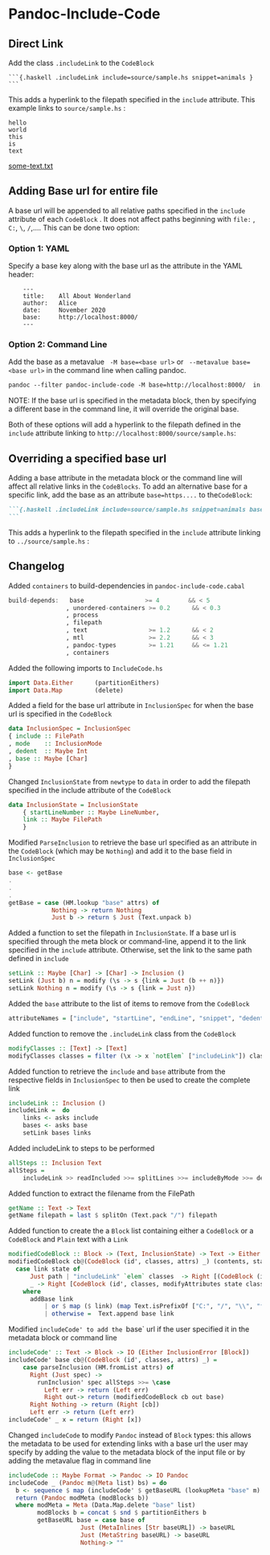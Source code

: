 Pandoc-Include-Code
===================

## Direct Link
Add the class `.includeLink`  to the `CodeBlock`

````
```{.haskell .includeLink include=source/sample.hs snippet=animals }
```
````

This adds a hyperlink to the filepath specified in the
`include` attribute. This example links to `source/sample.hs` :

```
hello
world
this
is
text
```

[some-text.txt](test/fixtures/some-text.txt)

## Adding Base url for entire file
A base url will be appended to all relative paths specified in the
`include` attribute of each `CodeBlock` . It does not affect paths beginning with `file:` , `C:`, `\`, `/`,.... This can be done
two option:

### Option 1: YAML

Specify a base key along with the base url as the attribute in
the YAML header:

``` {.md}
    ---
    title:    All About Wonderland
    author:   Alice
    date:     November 2020
    base:     http://localhost:8000/
    ---
```

### Option 2: Command Line

Add the base as a metavalue ` -M base=<base url>` or 
` --metavalue base=<base url>` in the command line when
calling pandoc.

``` {.md fontsize="\\small"}
pandoc --filter pandoc-include-code -M base=http://localhost:8000/  in.md -o out.html
```

NOTE: If the base url is specified in the metadata block, then
by specifying a different base in the command line, it will override
the original base.

Both of these options will add a hyperlink to the filepath defined
in the `include`  attribute linking to
`http://localhost:8000/source/sample.hs`:

## Overriding a specified base url

Adding a base attribute in the metadata block or the command line
will affect all relative links in the `CodeBlocks`. To add an alternative base for a
specific link, add the base as an attribute `base=https....`  to
the`CodeBlock`:

```` {.md fontsize="\\small"}
```{.haskell .includeLink include=source/sample.hs snippet=animals base=<path>}
```
````

This adds a hyperlink to the filepath specified in the
`include` attribute linking to `../source/sample.hs` :


Changelog
---------

Added `containers`  to build-dependencies in
    `pandoc-include-code.cabal` 

``` haskell
build-depends:   base                 >= 4        && < 5
                , unordered-containers >= 0.2      && < 0.3
                , process
                , filepath
                , text                 >= 1.2      && < 2
                , mtl                  >= 2.2      && < 3
                , pandoc-types         >= 1.21     && <= 1.21
                , containers
```

Added the following imports to `IncludeCode.hs` 

``` haskell
import Data.Either      (partitionEithers)
import Data.Map         (delete)
```

 Added a field for the base url attribute in
    `InclusionSpec` for when the base url is specified in the
    `CodeBlock` 

``` haskell
data InclusionSpec = InclusionSpec
{ include :: FilePath
, mode    :: InclusionMode
, dedent  :: Maybe Int
, base :: Maybe [Char] 
}
```

Changed `InclusionState` from `newtype` to
    `data` in order to add the filepath specified in the
    include attribute of the `CodeBlock` 

``` haskell
data InclusionState = InclusionState
    { startLineNumber :: Maybe LineNumber,
    link :: Maybe FilePath
    }
```

Modified `ParseInclusion` to retrieve the base url
    specified as an attribute in the `CodeBlock`  (which may be
    `Nothing`) and add it to the base field in
    `InclusionSpec`

```haskell
base <- getBase
.
.
.
getBase = case (HM.lookup "base" attrs) of
            Nothing -> return Nothing 
            Just b -> return $ Just (Text.unpack b)
```

Added a function to set the filepath in `InclusionState`.
    If a base url is specified through the meta block or command-line,
    append it to the link specified in the `include`  attribute.
    Otherwise, set the link to the same path defined in `include` 

``` haskell
setLink :: Maybe [Char] -> [Char] -> Inclusion () 
setLink (Just b) n = modify (\s -> s {link = Just (b ++ n)})
setLink Nothing n = modify (\s -> s {link = Just n})
```

Added the `base`  attribute to the list of items to remove from
    the `CodeBlock` 

``` haskell
attributeNames = ["include", "startLine", "endLine", "snippet", "dedent", "base"] 
```

 Added function to remove the `.includeLink`  class from the
    `CodeBlock` 

``` haskell
modifyClasses :: [Text] -> [Text] 
modifyClasses classes = filter (\x -> x `notElem` ["includeLink"]) classes
```

 Added function to retrieve the `include`  and `base` 
attribute from the respective fields in `InclusionSpec` to
then be used to create the complete link

``` haskell
includeLink :: Inclusion ()
includeLink =  do
    links <- asks include
    bases <- asks base
    setLink bases links 
```

Added includeLink to steps to be performed

``` haskell
allSteps :: Inclusion Text
allSteps =
    includeLink >> readIncluded >>= splitLines >>= includeByMode >>= dedentLines >>= joinLines
```

Added function to extract the filename from the FilePath

``` haskell
getName :: Text -> Text
getName filepath = last $ splitOn (Text.pack "/") filepath
```

Added function to create the a `Block`  list containing either a
    `CodeBlock`  or a `CodeBlock`  and `Plain`  text with a
    `Link` 

``` haskell
modifiedCodeBlock :: Block -> (Text, InclusionState) -> Text -> Either InclusionError [Block]
modifiedCodeBlock cb@(CodeBlock (id', classes, attrs) _) (contents, state) base =
  case link state of
      Just path | "includeLink" `elem` classes  -> Right [(CodeBlock (id', modifyClasses classes, modifyAttributes state classes attrs) contents), Plain [Link nullAttr [Str (getName path)] ( addBase path, "")]]
      _ -> Right [CodeBlock (id', classes, modifyAttributes state classes attrs) contents]
    where
      addBase link
          | or $ map ($ link) (map Text.isPrefixOf ["C:", "/", "\\", "file:", "http:", "https:"]) = link
          | otherwise =  Text.append base link
```

Modified `includeCode' to add the `base`  url if the
    user specified it in the metadata block or command line

``` haskell
includeCode' :: Text -> Block -> IO (Either InclusionError [Block])
includeCode' base cb@(CodeBlock (id', classes, attrs) _) =  
    case parseInclusion (HM.fromList attrs) of
      Right (Just spec) ->
        runInclusion' spec allSteps >>= \case
          Left err -> return (Left err)
          Right out-> return (modifiedCodeBlock cb out base)
      Right Nothing -> return (Right [cb]) 
      Left err -> return (Left err)
includeCode' _ x = return (Right [x])
```

Changed `includeCode` to modify `Pandoc`  instead of
    `Block`  types: this allows the metadata to be used for
    extending links with a base url the user may specify by adding the
    value to the metadata block of the input file or by adding the
    metavalue flag in command line

``` haskell
includeCode :: Maybe Format -> Pandoc -> IO Pandoc
includeCode _ (Pandoc m@(Meta list) bs) = do
  b <- sequence $ map (includeCode' $ getBaseURL (lookupMeta "base" m) ) bs
  return (Pandoc modMeta (modBlocks b))
  where modMeta = Meta (Data.Map.delete "base" list)
        modBlocks b = concat $ snd $ partitionEithers b
        getBaseURL base = case base of 
                    Just (MetaInlines [Str baseURL]) -> baseURL
                    Just (MetaString baseURL) -> baseURL
                    Nothing-> ""
```
